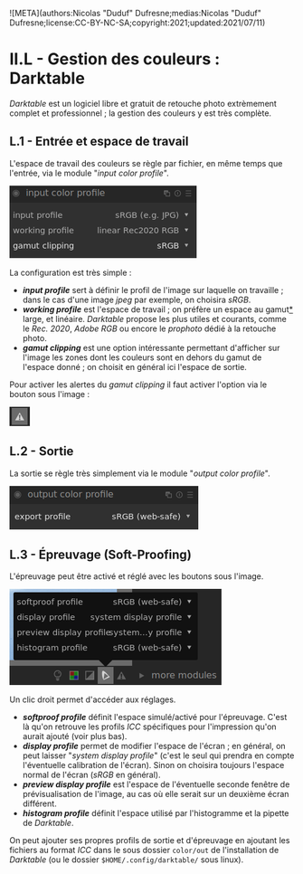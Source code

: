 ![META](authors:Nicolas "Duduf" Dufresne;medias:Nicolas "Duduf" Dufresne;license:CC-BY-NC-SA;copyright:2021;updated:2021/07/11)

# II.L - Gestion des couleurs : Darktable

*Darktable* est un logiciel libre et gratuit de retouche photo extrèmement complet et professionnel ; la gestion des couleurs y est très complète.

## L.1 - Entrée et espace de travail

L'espace de travail des couleurs se règle par fichier, en même temps que l'entrée, via le module "*input color profile*".

![](img/darktable/input.png)

La configuration est très simple :

- ***input profile*** sert à définir le profil de l'image sur laquelle on travaille ; dans le cas d'une image *jpeg* par exemple, on choisira *sRGB*.
- ***working profile*** est l'espace de travail ; on préfère un espace au gamut[\*](ZZ-vocabulaire.md) large, et linéaire. *Darktable* propose les plus utiles et courants, comme le *Rec. 2020*, *Adobe RGB* ou encore le *prophoto* dédié à la retouche photo.
- ***gamut clipping*** est une option intéressante permettant d'afficher sur l'image les zones dont les couleurs sont en dehors du gamut de l'espace donné ; on choisit en général ici l'espace de sortie.

Pour activer les alertes du *gamut clipping* il faut activer l'option via le bouton sous l'image :

![](img/darktable/gamutcheck.png)

## L.2 - Sortie

La sortie se règle très simplement via le module "*output color profile*".

![](img/darktable/output.png)

## L.3 - Épreuvage (Soft-Proofing)

L'épreuvage peut être activé et réglé avec les boutons sous l'image.

![](img/darktable/proofing.png)

Un clic droit permet d'accéder aux réglages.

- ***softproof profile*** définit l'espace simulé/activé pour l'épreuvage. C'est là qu'on retrouve les profils *ICC* spécifiques pour l'impression qu'on aurait ajouté (voir plus bas).
- ***display profile*** permet de modifier l'espace de l'écran ; en général, on peut laisser "*system display profile*" (c'est le seul qui prendra en compte l'éventuelle calibration de l'écran). Sinon on choisira toujours l'espace normal de l'écran (*sRGB* en général).
- ***preview display profile*** est l'espace de l'éventuelle seconde fenêtre de prévisualisation de l'image, au cas où elle serait sur un deuxième écran différent.
- ***histogram profile*** définit l'espace utilisé par l'histogramme et la pipette de *Darktable*.

On peut ajouter ses propres profils de sortie et d'épreuvage en ajoutant les fichiers au format *ICC* dans le sous dossier `color/out` de l'installation de *Darktable* (ou le dossier `$HOME/.config/darktable/` sous linux).
